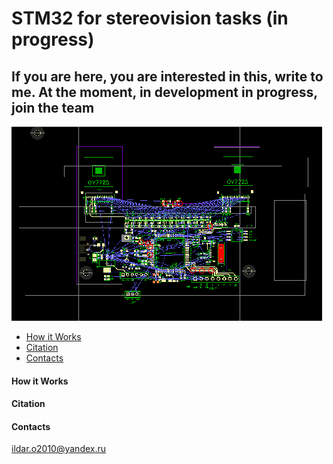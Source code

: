 # STM32 for stereovision tasks (in progress)
## If you are here, you are interested in this, write to me. At the moment, in development in progress, join the team
![alt tag](https://github.com/Ildaron/STM32_stereovision/blob/master/Supplementary_files/PCB_development.bmp "general view")​


-  [How it Works](https://github.com/Ildaron/STM32_stereovision/blob/master/README.md#how-it-works) 
-  [Citation](https://github.com/Ildaron/STM32_stereovision#citation)   
-  [Contacts](https://github.com/Ildaron/STM32_stereovision#contacts)    


#### How it Works  

#### Citation

#### Contacts
ildar.o2010@yandex.ru   
